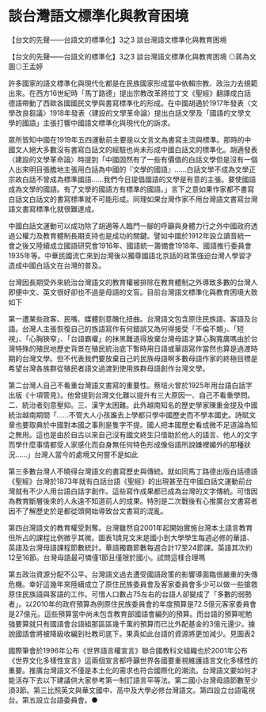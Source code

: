 # 談台灣語文標準化與教育困境

【台文的先聲——台語文的標準化】3之3 談台灣語文標準化與教育困境
 
【台文的先聲——台語文的標準化】3之3 談台灣語文標準化與教育困境
◎蔣為文 圖◎王孟婷
 
許多國家的語文標準化與現代化都是在民族國家形成當中依賴宗教、政治力去規範出來。在西方16世紀時「馬丁路德」提出宗教改革將拉丁文《聖經》翻譯成白話德語帶動了西歐各國國民文學與書寫標準化的形成。在中國胡適於1917年發表〈文學改良芻議〉1918年發表〈建設的文學革命論〉提出白話文學及「國語的文學文學的國語」主張打響中國語文標準化與現代化的訴求。
 
眾所皆知中國在1919年五四運動前主要是以文言文為書寫主流與標準。那時的中國文人絕大多數沒有書寫白話文的經驗也尚未形成中國白話文的標準化。胡適發表〈建設的文學革命論〉時提到「中國固然有了一些有價值的白話文學但是沒有一個人出來明目張膽地主張用白話為中國的『文學的國語』……白話文學不成為文學正宗故白話不曾成為標準國語……我們今日提倡國語的文學是有意的主張。要使國語成為文學的國語。有了文學的國語方有標準的國語。」言下之意如果作家都不書寫白話文白話文的書寫標準就不可能形成。同理如果台灣作家不用台灣語文書寫台灣語文書寫標準化就很難達成。
 
中國白話文運動可以成功除了胡適等人臨門一腳的呼籲與身體力行之外中國政府透過公權力及教育體制長期支持也是成功的關鍵。譬如中國於1912年設立讀音統一會之後又陸續成立國語研究會1916年、國語統一籌備會1918年、國語推行委員會1935年等。中華民國流亡來到台灣後以獨尊國語北京話的政策強迫台灣人學習才造成中國白話文在台灣的普及。
 
台灣因長期受外來統治台灣語文的教育權被排除在教育體制之外導致多數的台灣人即便中文、英文很好卻也不過是母語的文盲。目前台灣語文標準化與教育困境大致如下
 
第一遭某些政客、民嘴、媒體刻意醜化扭曲。台灣語文包含原住民族語、客語及台語。台灣人主張恢復自己的族語寫作有何錯誤又為何得接受「不倫不類」、「短視」、「心胸狹窄」、「台語霸權」的抹黑難道得放棄台灣母語才算心胸寬廣嗎由於台灣特殊的殖民地歷史背景在殖民統治底下暫時用日語或華語寫作當然也算是過渡時期的台灣文學。但不代表我們要放棄自己的民族母語啊多數母語作家的終極目標是希望台灣各族群從殖民者語文過渡到使用族群母語創作台灣文學。
 
第二台灣人自己不看重台灣語文書寫的重要性。蔡培火曾於1925年用台語白話字出版《十項管見》。他曾提到台灣文化難以提升有三大原因一、自己不看重學問。二、統治者刻意壓抑。三、漢字太困難。此外越南知名的歷史學家陳重金提及中國統治越南期間「……不管大人小孩誰去上學都只學中國歷史而不學本國史。詩賦文章也要取典於中國對本國之事則是隻字不提。國人把本國歷史看成微不足道論為知之無用。這也是由於自古以來自己沒有國文終生只借助於他人的語言、他人的文字而學什麼事情都受人家感化而自身無任何特色形成像俗語所說嫌裡媚外的那種狀況……」台灣人當今的處境又何嘗不是如此
 
第三多數台灣人不曉得台灣語文的書寫歷史與傳統。就如同馬丁路德出版白話德語《聖經》台灣於1873年就有白話台語《聖經》的出現甚至在中國白話文運動前台灣就有不少人用台語白話字創作。這些寫作成果都已成為台灣的文字傳統。可惜因為教育斷層後來的人永遠不知道前人的成果。特別是二次戰後有心推廣台文書寫者因不了解歷史於是都從頭開始導致台文書寫的混亂。
 
第四台灣語文的教育權受剝奪。台灣雖然自2001年起開始實施台灣本土語言教育但所占的課程比例微乎其微。圖表1請見文末是國小到大學學生每週必修的華語、英語及台灣母語課程節數統計。華語獨霸節數每週合計17至24節課。英語其次約12至16節。台灣母語最可憐僅1節且僅限於國小。試問這樣合理嗎
 
第五政治資源分配不公平。台灣語文過去遭受國語政策的影響導面臨很嚴重的失傳危機。幸好這幾年來陸續成立了原住民族委員會及客家委員會多少可以做一些搶救原住民族語與客語的工作。可惜人口數占75左右的台語人卻變成了「多數的弱勢者」。以2010年的政府預算為例原住民族委員會的年度預算是72.5億元客家委員會是27億元。這些預算當中尚未包含教育部國語會編列的預算。而台語的預算呢勉強要算就只有國語會台語組那區區幾千萬的預算而已比外配基金的3億元還少。據說國語會將被降級收編到社教司底下。果真如此台語的資源將更加減少。見圖表2
 
國際筆會於1996年公布《世界語言權宣言》聯合國教科文組織也於2001年公布《世界文化多樣性宣言》這兩個宣言都呼籲世界各國要重視維護語言文化多樣性的重要。推廣台灣語文不僅是本土化的需求也符合國際化的潮流。台灣語文要如何才能活存下去以下建議供大家參考第一制訂語言平等法。第二國小台灣母語節數至少須3節。第三比照英文與華文國中、高中及大學必修台灣語文。第四設立台語電視台。第五設立台語委員會。●
